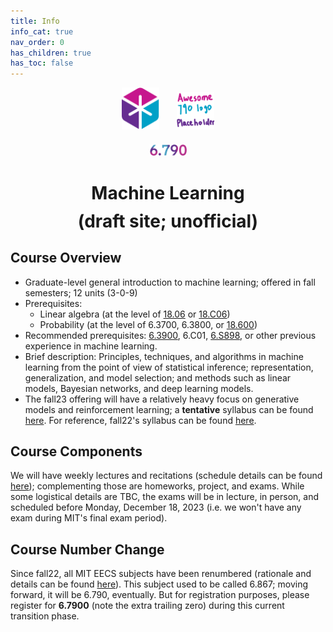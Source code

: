 ```yaml
---
title: Info
info_cat: true
nav_order: 0
has_children: true
has_toc: false
---
```

<center>
<div style="margin-bottom:1.5em">
<img src="/assets/images/eecslogo.svg" width="12%" style="margin-right:2em"><img src="/assets/images/790-placeholder.png" width="12%">
</div>

<img src="/assets/images/790-txt.png" width="12%">

<h1 style="margin-bottom:-1em">Machine Learning</h1>

<h1 >(draft site; unofficial)</h1>

</center>


## Course Overview
- Graduate-level general introduction to machine learning; offered in fall semesters; 12 units (3-0-9)
- Prerequisites:
  - Linear algebra (at the level of [18.06](https://github.com/mitmath/1806) or [18.C06](https://canvas.mit.edu/courses/16629))
  - Probability (at the level of 6.3700, 6.3800, or [18.600](https://math.mit.edu/~sheffield/spring2022math600.html))
- Recommended prerequisites: [6.3900](https://introml.mit.edu/spring23/calendar), 6.C01, [6.S898](https://phillipi.github.io/6.s898/), or other previous experience in machine learning.
- Brief description: Principles, techniques, and algorithms in machine learning from the point of view of statistical inference; representation, generalization, and model selection; and methods such as linear models, Bayesian networks, and deep learning models. 
- The fall23 offering will have a relatively heavy focus on generative models and reinforcement learning; a **tentative** syllabus can be found [here](/info/calendar). For reference, fall22's syllabus can be found [here](https://docs.google.com/document/d/1Z0dG_xc1PlpJs0ZCWrsUNCFBQyTAUQ1O4ydZx8nP42A).

## Course Components

We will have weekly lectures and recitations (schedule details can be found [here](/info/schedule/)); complementing those are homeworks, project, and exams. While some logistical details are TBC, the exams will be in lecture, in person, and scheduled before Monday, December 18, 2023 (i.e. we won't have any exam during MIT's final exam period).

## Course Number Change

Since fall22, all MIT EECS subjects have been renumbered (rationale and details can be found [here](https://www.eecs.mit.edu/academics/subject-numbering/)). This subject used to be called 6.867; moving forward, it will be 6.790, eventually. But for registration purposes, please register for **6.7900** (note the extra trailing zero) during this current transition phase.